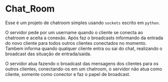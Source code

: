# Chat_Room
Esse é um projeto de chatroom  simples usando `sockets` escrito em `python`. 

O servidor pede por um username quando o cliente se conecta ao chatroom e aceita a conexão. 
Após faz o broadcasts informando da entrada do novo cliente para todos outros clientes conectados no momento.
Tambem informa quando qualquer cliente entra ou sai do chat, realizando o broadcast das situação de entrada/saida.

O servidor atua fazendo o broadcast das mensagens dos clientes para os outros clientes, conectando-os em um chatroom, o servidor não atua como cliente, somente como conector e faz o papel de broadcast.
